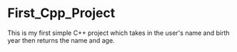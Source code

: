 # First_Cpp_Project
This is my first simple C++ project which takes in the user's name and birth year then returns the name and age.
